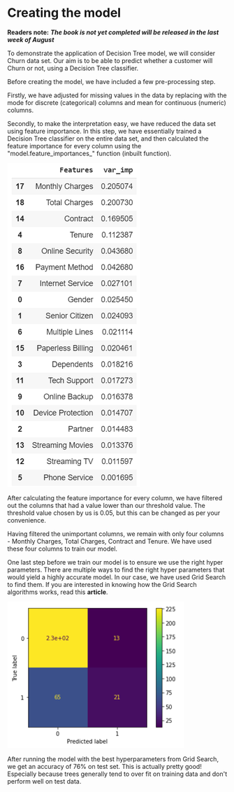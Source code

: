 # Creating the model

**Readers note:** _**The book is not yet completed will be released in the last week of August**_

To demonstrate the application of Decision Tree model, we will consider Churn data set. Our aim is to be able to predict whether a customer will Churn or not, using a Decision Tree classifier. 

Before creating the model, we have included a few pre-processing step. 

Firstly, we have adjusted for missing values in the data by replacing with the mode for discrete \(categorical\) columns and mean for continuous \(numeric\) columns.

Secondly, to make the interpretation easy, we have reduced the data set using feature importance. In this step, we have essentially trained a Decision Tree classifier on the entire data set, and then calculated the feature importance for every column using the "model.feature\_importances\_" function \(inbuilt function\).

![Variable Importance](../../.gitbook/assets/image%20%2822%29.png)

After calculating the feature importance for every column, we have filtered out the columns that had a value lower than our threshold value. The threshold value chosen by us is 0.05, but this can be changed as per your convenience. 

Having filtered the unimportant columns, we remain with only four columns - Monthly Charges, Total Charges, Contract and Tenure. We have used these four columns to train our model.

One last step before we train our model is to ensure we use the right hyper parameters. There are multiple ways to find the right hyper parameters that would yield a highly accurate model. In our case, we have used Grid Search to find them. If you are interested in knowing how the Grid Search algorithms works, read this **article**. 

![Confusion Matrix for test data](../../.gitbook/assets/image%20%2820%29.png)

After running the model with the best hyperparameters from Grid Search, we get an accuracy of 76% on test set. This is actually pretty good! Especially because trees generally tend to over fit on training data and don't perform well on test data. 

